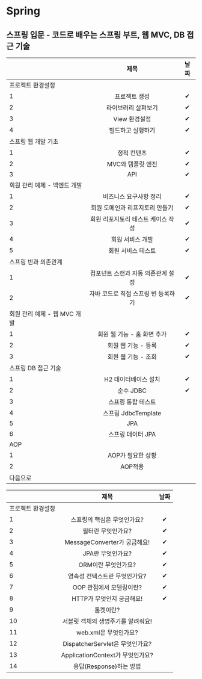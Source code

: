 # Spring

## 스프링 입문 - 코드로 배우는 스프링 부트, 웹 MVC, DB 접근 기술

|      |          제목          |    날짜  |
| ---- | :--------------------: | :--: |
| 프로젝트 환경설정 |
| 1    |      프로젝트 생성       |   ✔  |
| 2    | 라이브러리 살펴보기 |    ✔   |
| 3    |    View 환경설정    |    ✔   |
| 4    |       빌드하고 실행하기        |    ✔  |
|스프링 웹 개발 기초|
| 1   |  정적 컨텐츠  |  ✔    |
| 2    |     MVC와 템플릿 엔진   |   ✔   |
| 3    |         API         |     ✔     |
|회원 관리 예제 - 백엔드 개발 |
| 1   |     비즈니스 요구사항 정리      |   ✔   |
| 2   |     회원 도메인과 리프지토리 만들기      |   ✔   |
| 3   |     회원 리포지토리 테스트 케이스 작성      |  ✔    |
| 4   |     회원 서비스 개발      |   ✔   |
| 5   |     회원 서비스 테스트      |   ✔   |
| 스프링 빈과 의존관계|
| 1   |     컴포넌트 스캔과 자동 의존관계 설정      |   ✔   |
| 2   |     자바 코드로 직접 스프링 빈 등록하기      |  ✔    |
| 회원 관리 예제 - 웹 MVC 개발|
| 1   |     회원 웹 기능 - 홈 화면 추가      |   ✔    |
| 2   |     회원 웹 기능 - 등록      |     ✔  |
| 3   |     회원 웹 기능 - 조회     |    ✔   |
| 스프링 DB 접근 기술|
| 1   |     H2 데이터베이스 설치      |   ✔    |
| 2   |     순수 JDBC      |     ✔  |
| 3   |      스프링 통합 테스트      |      |
| 4   |     스프링  JdbcTemplate      |      |
| 5   |     JPA      |      |
| 6   |     스프링 데이터 JPA      |      |
|AOP|
| 1   |     AOP가 필요한 상황      |      |
| 2   |     AOP적용      |      |
|다음으로 |


|      |          제목          |    날짜  |
| ---- | :--------------------: | :--: |
| 프로젝트 환경설정 |
| 1    |      스프링의 핵심은 무엇인가요?       | ✔ |
| 2    | 필터란 무엇인가요? |  ✔   |
| 3    |    MessageConverter가 궁금해요!    |   ✔ |
| 4    |       JPA란 무엇인가요?       | ✔  |
| 5  |  ORM이란 무엇인가요?  |   ✔ |
| 6    |     영속성 컨텍스트란 무엇인가요?   | ✔   |
| 7    |        OOP 관점에서 모델링이란?         |   ✔     |
| 8   |     HTTP가 무엇인지 궁금해요!     |    ✔  |
| 9   |      톰켓이란?      |     |
| 10   |     서블릿 객체의 생명주기를 알려줘요!     |     |
| 11  |     web.xml은 무엇인가요?      |    |
| 12  |     DispatcherServlet은 무엇인가요?      |     |
| 13  |     ApplicationContext가 무엇인가요?      |     |
| 14  |     응답(Response)하는 방법      |    |
